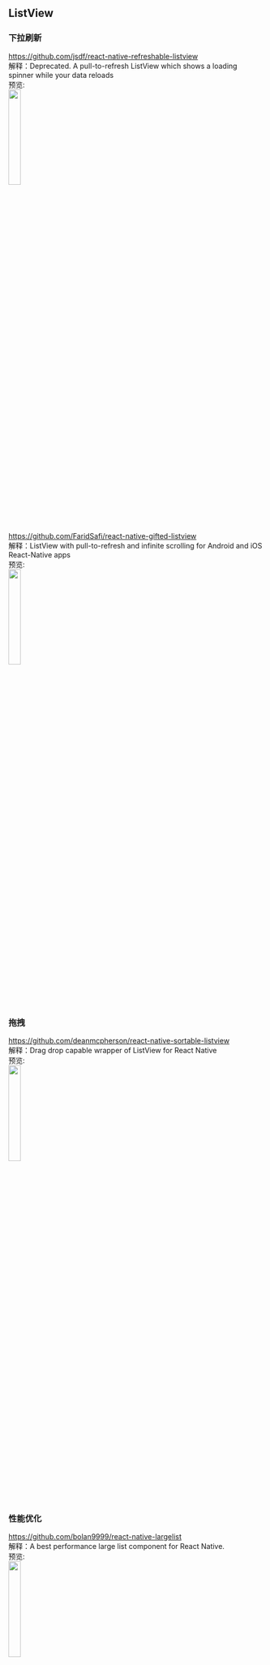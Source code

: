 ## ListView<br>

### 下拉刷新<br>


https://github.com/jsdf/react-native-refreshable-listview<br>
解释：Deprecated. A pull-to-refresh ListView which shows a loading spinner while your data reloads
<br>
预览:<br>
<img src="https://camo.githubusercontent.com/f4cd843dea61e9f9c10319fea6ecafb6f2b937d7/687474703a2f2f692e696d6775722e636f6d2f67566d727844652e706e67" width="22%"/>
<br>

https://github.com/FaridSafi/react-native-gifted-listview<br>
解释：ListView with pull-to-refresh and infinite scrolling for Android and iOS React-Native apps
<br>
预览:<br>
<img src="https://raw.githubusercontent.com/FaridSafi/react-native-gifted-listview/master/Captures/ios_refresh_page_demo.gif" width="22%"/>
<br>



### 拖拽<br>

https://github.com/deanmcpherson/react-native-sortable-listview<br>
解释：Drag drop capable wrapper of ListView for React Native
<br>
预览:<br>
<img src="https://raw.githubusercontent.com/deanmcpherson/react-native-sortable-listview/master/demo.gif" width="22%"/>
<br>


### 性能优化<br>
https://github.com/bolan9999/react-native-largelist<br>
解释：A best performance large list component for React Native.
<br>
预览:<br>
<img src="https://github.com/bolan9999/react-native-largelist/raw/master/readme_resources/example.gif" width="22%"/>
<br>


### 特殊逻辑UI<br>
https://github.com/thegamenicorus/react-native-timeline-listview<br>
解释：Timeline component for React Native App 
<br>
预览:<br>
<img src="https://cloud.githubusercontent.com/assets/21040043/24750025/8c8d044e-1aef-11e7-8fd7-7d64431af7e4.png" width="32%"/>
<br>
